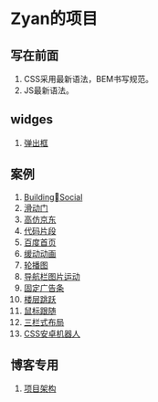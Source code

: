 # Zyan的项目

## 写在前面

1. CSS采用最新语法，BEM书写规范。
1. JS最新语法。

## widges

1. [弹出框](./Modals/index.html)

## 案例

1. [BuildingSocial](./BuildingSocial/index.html)
1. [滑动门](./滑动门)
1. [高仿京东](./高仿京东)
1. [代码片段](./codeSnippets)
1. [百度首页](./百度首页)
1. [缓动动画](./JS缓动动画)
1. [轮播图](./轮播图)
1. [导航栏图片运动](./导航栏图片运动)
1. [固定广告条](./广告跟随滚动)
1. [楼层跳跃](./楼层跳跃)
1. [鼠标跟随](./鼠标跟随)
1. [三栏式布局](./常见页面结构/三栏式布局/)
1. [CSS安卓机器人](./CSS实现安卓机器人/index.html)

## 博客专用

1. [项目架构](./项目架构)